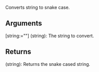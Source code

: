 Converts string to snake case.

## Arguments
[string:=""] (string): The string to convert.


## Returns
(string): Returns the snake cased string.
